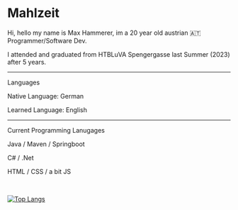 
<h1>
  Mahlzeit
</h1>

Hi, hello my name is Max Hammerer, im a 20 year old austrian 🇦🇹 Programmer/Software Dev.

I attended and graduated from HTBLuVA Spengergasse last Summer (2023) after 5 years.




---
Languages

Native Language: German

Learned Language: English


---
Current Programming Lanugages

Java / Maven / Springboot

C# / .Net

HTML / CSS / a bit JS

<br>


[![Top Langs](https://github-readme-stats.vercel.app/api/top-langs/?username=MaxHammerer&layout=compact&theme=vision-friendly-dark)](https://github.com/anuraghazra/github-readme-stats)
